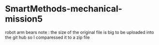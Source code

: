# SmartMethods-mechanical-mission5
robot arm bears
note : the size of the original file is big to be uploaded into the git hub so I comparessed it to a zip file
